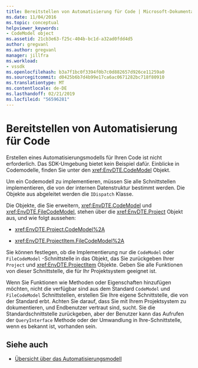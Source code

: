 ```yaml
---
title: Bereitstellen von Automatisierung für Code | Microsoft-Dokumentation
ms.date: 11/04/2016
ms.topic: conceptual
helpviewer_keywords:
- CodeModel object
ms.assetid: 21cb3e63-f25c-404b-bc1d-a32ad0fdd4d5
author: gregvanl
ms.author: gregvanl
manager: jillfra
ms.workload:
- vssdk
ms.openlocfilehash: b3a7f1bc0f3394f0b7c0d882657d926ce11259a0
ms.sourcegitcommit: d0425b6b7d4b99e17ca6ac0671282bc718f80910
ms.translationtype: MT
ms.contentlocale: de-DE
ms.lasthandoff: 02/21/2019
ms.locfileid: "56596281"
---
```

# <a name="providing-automation-for-code"></a>Bereitstellen von Automatisierung für Code
Erstellen eines Automatisierungsmodells für Ihren Code ist nicht erforderlich. Das SDK-Umgebung bietet kein Beispiel dafür. Einblicke in Codemodelle, finden Sie unter den <xref:EnvDTE.CodeModel> Objekt.

 Um ein Codemodell zu implementieren, müssen Sie alle Schnittstellen implementieren, die von der internen Datenstruktur bestimmt werden. Die Objekte aus abgeleitet werden die `IDispatch` Klasse.

 Die Objekte, die Sie erweitern, <xref:EnvDTE.CodeModel> und <xref:EnvDTE.FileCodeModel>, stehen über die <xref:EnvDTE.Project> Objekt aus, und wie folgt aussehen:

- <xref:EnvDTE.Project.CodeModel%2A>

- <xref:EnvDTE.ProjectItem.FileCodeModel%2A>

 Sie können festlegen, ob die Implementierung nur die `CodeModel` oder `FileCodeModel` -Schnittstelle in das Objekt, das Sie zurückgeben Ihrer `Project` und <xref:EnvDTE.ProjectItem> Objekte. Geben Sie alle Funktionen von dieser Schnittstelle, die für Ihr Projektsystem geeignet ist.

 Wenn Sie Funktionen wie Methoden oder Eigenschaften hinzufügen möchten, nicht die verfügbar sind aus dem Standard `CodeModel` und `FileCodeModel` Schnittstellen, erstellen Sie Ihre eigene Schnittstelle, die von der Standard erbt. Achten Sie darauf, dass Sie mit Ihrem Projektsystem zu dokumentieren, und Endbenutzer vertraut sind, sucht. Sie die Standardschnittstelle zurückgeben, aber der Benutzer kann das Aufrufen der `QueryInterface` Methode oder der Umwandlung in Ihre-Schnittstelle, wenn es bekannt ist, vorhanden sein.

## <a name="see-also"></a>Siehe auch
- [Übersicht über das Automatisierungsmodell](../../extensibility/internals/automation-model-overview.md)